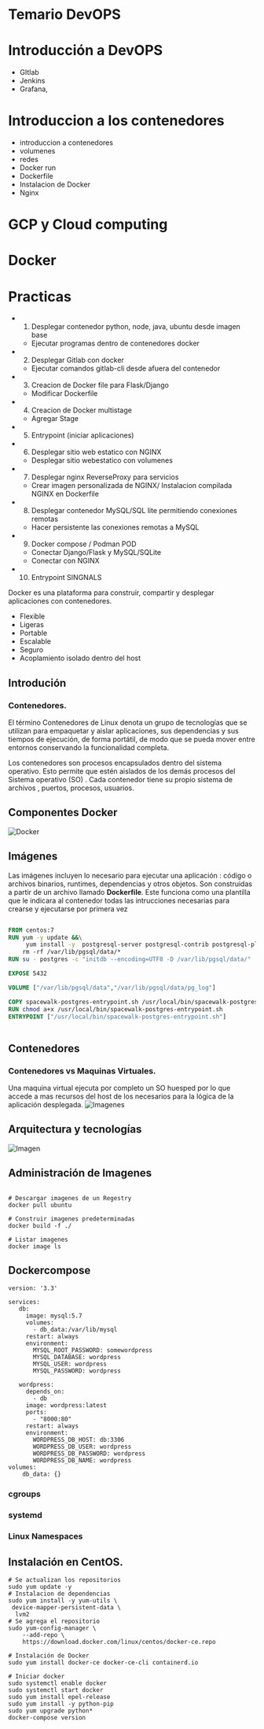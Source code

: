 # Temario DevOPS

# Introducción a DevOPS
- GItlab
- Jenkins
- Grafana, 
# Introduccion a los contenedores
- introduccion a contenedores
- volumenes
- redes
- Docker run 
- Dockerfile
- Instalacion de Docker 
-  Nginx 

# GCP y Cloud computing

# Docker

# Practicas
- 1. Desplegar contenedor python, node, java, ubuntu desde imagen base
	- Ejecutar programas dentro de contenedores docker 
	
- 2. Desplegar Gitlab con docker 
	-  Ejecutar comandos gitlab-cli desde afuera del contenedor 
	
- 3. Creacion de Docker file para Flask/Django
	-  Modificar Dockerfile

- 4.  Creacion de Docker multistage 
	-  Agregar Stage
- 5. Entrypoint (iniciar aplicaciones)
- 6.  Desplegar sitio web estatico con NGINX
	- Desplegar sitio webestatico  con volumenes

- 7.  Desplegar nginx ReverseProxy para servicios
	- Crear imagen personalizada de NGINX/ Instalacion compilada NGINX en Dockerfile

- 8. Desplegar contenedor MySQL/SQL lite permitiendo conexiones remotas
	- Hacer persistente las conexiones remotas a MySQL

- 9. Docker compose / Podman POD
	- Conectar Django/Flask y MySQL/SQLite
	- Conectar con NGINX 
-  10. Entrypoint  SINGNALS

Docker es una plataforma para construir, compartir y desplegar aplicaciones con contenedores. 
- Flexible
- Ligeras
- Portable 
- Escalable 
- Seguro
- Acoplamiento isolado dentro del host

## Introdución 

### Contenedores. 
El término Contenedores de Linux denota un grupo de tecnologías que se utilizan para empaquetar y aislar aplicaciones, sus dependencias y sus tiempos de ejecución, de forma portátil, de modo que se pueda mover entre entornos conservando la funcionalidad completa.

Los contenedores son procesos encapsulados dentro del sistema operativo. Esto permite que estén aislados de los demás procesos del Sistema operativo (SO) . Cada contenedor tiene su propio sistema de archivos , puertos, procesos, usuarios.


## Componentes Docker  

![Docker](http://www.arquitectoit.com/images/dockers/arquitectura-docker.jpg) 


##  Imágenes

Las imágenes incluyen lo necesario para ejecutar una aplicación : código o archivos binarios, runtimes, dependencias y otros objetos. 
Son construidas a partir de un archivo llamado **Dockerfile**. Este funciona como una plantilla que le indicara al contenedor todas las intrucciones necesarias para crearse y ejecutarse por primera vez  

``` dockerfile

FROM centos:7
RUN yum -y update &&\
	 yum install -y  postgresql-server postgresql-contrib postgresql-plpython postgresql-pltcl &&\ 
	rm -rf /var/lib/pgsql/data/*
RUN su - postgres -c "initdb --encoding=UTF8 -D /var/lib/pgsql/data/"

EXPOSE 5432

VOLUME ["/var/lib/pgsql/data","/var/lib/pgsql/data/pg_log"]

COPY spacewalk-postgres-entrypoint.sh /usr/local/bin/spacewalk-postgres-entrypoint.sh
RUN chmod a+x /usr/local/bin/spacewalk-postgres-entrypoint.sh
ENTRYPOINT ["/usr/local/bin/spacewalk-postgres-entrypoint.sh"]
 
```
## Contenedores 

### Contenedores vs Maquinas Virtuales. 
Una maquina virtual ejecuta por completo un SO huesped por lo que accede a mas recursos del host de los necesarios para la lógica de la aplicación desplegada. 
![Imagenes](https://docs.docker.com/images/Container%402x.png)

## Arquitectura y tecnologías
![Imagen](https://www.docker.com/sites/default/files/d8/styles/large/public/2018-11/Docker-Website-2018-Diagrams-071918-V5_a-Docker-Engine-page-first-panel.png?itok=TFiL1wtt)


## Administración de Imagenes
```console 

# Descargar imagenes de un Regestry 
docker pull ubuntu 

# Construir imagenes predeterminadas
docker build -f ./  

# Listar imagenes 
docker image ls 

``` 
## Dockercompose

```
version: '3.3'

services:
   db:
     image: mysql:5.7
     volumes:
       - db_data:/var/lib/mysql
     restart: always
     environment:
       MYSQL_ROOT_PASSWORD: somewordpress
       MYSQL_DATABASE: wordpress
       MYSQL_USER: wordpress
       MYSQL_PASSWORD: wordpress

   wordpress:
     depends_on:
       - db
     image: wordpress:latest
     ports:
       - "8000:80"
     restart: always
     environment:
       WORDPRESS_DB_HOST: db:3306
       WORDPRESS_DB_USER: wordpress
       WORDPRESS_DB_PASSWORD: wordpress
       WORDPRESS_DB_NAME: wordpress
volumes:
    db_data: {}

```

### cgroups
### systemd

### Linux Namespaces

## Instalación en CentOS.
```
# Se actualizan los repositorios
sudo yum update -y
# Instalacion de dependencias
sudo yum install -y yum-utils \
 device-mapper-persistent-data \
  lvm2
# Se agrega el repositorio 
sudo yum-config-manager \
    --add-repo \
    https://download.docker.com/linux/centos/docker-ce.repo

# Instalación de Docker
sudo yum install docker-ce docker-ce-cli containerd.io

# Iniciar docker
sudo systemctl enable docker
sudo systemctl start docker
sudo yum install epel-release
sudo yum install -y python-pip
sudo yum upgrade python*
docker-compose version
```


  

<!--stackedit_data:
eyJoaXN0b3J5IjpbLTE0NTAwMDU0MzAsMTM4ODA5ODg4MSwtMT
Q2MTIzMTYzMCwxNTg1MTE0OTQ0LC0xMzQ5NDkyNzU0LDE2ODcx
ODMxODgsNzYzNDcwOTU1LDEwMDQ1MDUxNzcsMTEyNDIyNTk1LC
0zMTk0NTY1MzcsLTEyODUxNzk3NjUsMTk1ODQxNDM1LC01Nzkw
NDkxMTEsLTE0ODUyNTE0MDYsLTE4MjUyMDc3NzddfQ==
-->